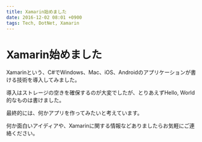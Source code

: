 ```yaml
---
title: Xamarin始めました
date: 2016-12-02 08:01 +0900
tags: Tech, DotNet, Xamarin
---
```


# Xamarin始めました

Xamarinという、C#でWindows、Mac、iOS、Androidのアプリケーションが書ける技術を導入してみました。

導入はストレージの空きを確保するのが大変でしたが、とりあえずHello, World的なものは書けました。

最終的には、何かアプリを作ってみたいと考えています。

何か面白いアイディアや、Xamarinに関する情報などありましたらお気軽にご連絡ください。
